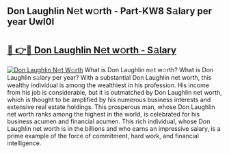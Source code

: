 ## Don Laughlin N𝚎t w𝚘rth - Part-KW8 S𝚊lary per year UwI0I

# <h2><a href="http://gc4n2ll.nevu.top/?p=Don+Laughlin">🔗 👉🔴 Don Laughlin N𝚎t w𝚘rth - S𝚊lary</a></h2>

[![Don Laughlin N𝚎t W𝚘rth](https://i.imgur.com/Oavwk0R.jpeg)](http://gc4n2ll.nevu.top/?p=Don+Laughlin)
What is Don Laughlin n𝚎t w𝚘rth? What is Don Laughlin s𝚊lary per year?
With a substantial Don Laughlin net worth, this wealthy individual is among the wealthiest in his profession. His income from his job is considerable, but it is outmatched by Don Laughlin net worth, which is thought to be amplified by his numerous business interests and extensive real estate holdings. This prosperous man, whose Don Laughlin net worth ranks among the highest in the world, is celebrated for his business acumen and financial acumen. This rich individual, whose Don Laughlin net worth is in the billions and who earns an impressive salary, is a prime example of the force of commitment, hard work, and financial intelligence.
